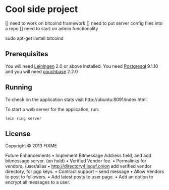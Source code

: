 # Cool side project

[] need to work on bitcoind framework
[] need to put server config files into a repo
[] need to start on admin functionality

sudo apt-get install bitcoind

## Prerequisites

You will need [Leiningen][1] 2.0 or above installed. You need [Postgresql][2] 9.1.10
and you will need [couchbase][3] 2.2.0

[1]: https://github.com/technomancy/leiningen
[2]: https://help.ubuntu.com/community/PostgreSQL
[3]: http://www.couchbase.com/docs//couchbase-manual-2.0/couchbase-getting-started-install-ubuntu.html

## Running

To check on the application stats visit http://ubuntu:8091/index.html

To start a web server for the application, run:

    lein ring server

## License

Copyright © 2013 FIXME

Future Enhancements
•	Implement Bitmessage Address field, and add bitmessage server. (on hold)
•	Verified Vendor fee.
•	Permalinks for vendors, /user/alias
•	http://directory4iisquf.onion add verified vendor directory, for pgp keys.
•	Contract support – send message
•	Allow Vendors to post to followers.
•	Add latest posts to user page.
•	Add an option to encrypt all messages to a user.
 
